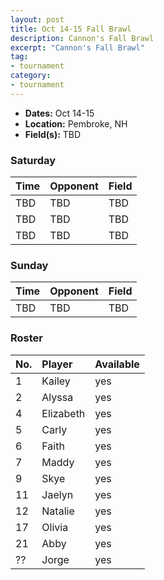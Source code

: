 ```yaml
---
layout: post
title: Oct 14-15 Fall Brawl
description: Cannon's Fall Brawl
excerpt: "Cannon's Fall Brawl"
tag:
- tournament
category:
- tournament
---
```

* **Dates:** Oct 14-15
* **Location:** Pembroke, NH
* **Field(s):** TBD

### Saturday

| Time | Opponent | Field |
|:---|:---|:---|
| TBD | TBD | TBD |
| TBD | TBD | TBD |
| TBD | TBD | TBD |

### Sunday

| Time | Opponent | Field |
|:---|:---|:---|
| TBD | TBD | TBD |

### Roster

|No.|Player|Available|
|:---|:---|:---|
|1|Kailey|yes|
|2|Alyssa|yes|
|4|Elizabeth|yes|
|5|Carly|yes|
|6|Faith|yes|
|7|Maddy|yes|
|9|Skye|yes|
|11|Jaelyn|yes|
|12|Natalie|yes|
|17|Olivia|yes|
|21|Abby|yes|
|??|Jorge|yes|


